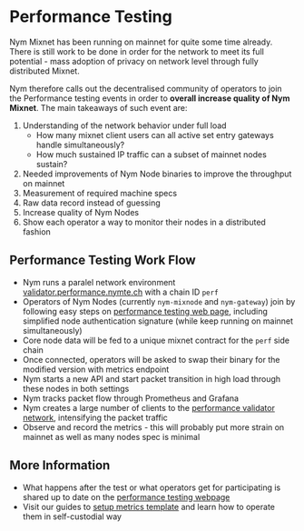 # Performance Testing

Nym Mixnet has been running on mainnet for quite some time already. There is still work to be done in order for the network to meet its full potential - mass adoption of privacy on network level through fully distributed Mixnet.

Nym therefore calls out the decentralised community of operators to join the Performance testing events in order to **overall increase quality of Nym Mixnet**. The main takeaways of such event are:

1. Understanding of the network behavior under full load
    - How many mixnet client users can all active set entry gateways handle simultaneously?
    - How much sustained IP traffic can a subset of mainnet nodes sustain?
2. Needed improvements of Nym Node binaries to improve the throughput on mainnet
3. Measurement of required machine specs
4. Raw data record instead of guessing
5. Increase quality of Nym Nodes
6. Show each operator a way to monitor their nodes in a distributed fashion

## Performance Testing Work Flow

* Nym runs a paralel network environment [validator.performance.nymte.ch]({{performance_validator}}) with a chain ID `perf`
* Operators of Nym Nodes (currently `nym-mixnode` and `nym-gateway`) join by following easy steps on [performance testing web page]({{performance_testing_webpage}}), including simplified node authentication signature (while keep running on mainnet simultaneously)
* Core node data will be fed to a unique mixnet contract for the `perf` side chain
* Once connected, operators will be asked to swap their binary for the modified version with metrics endpoint
* Nym starts a new API and start packet transition in high load through these nodes in both settings
* Nym tracks packet flow through Prometheus and Grafana
* Nym creates a large number of clients to the [performance validator network]({{performance_validator}}), intensifying the packet traffic
* Observe and record the metrics - this will probably put more strain on mainnet as well as many nodes spec is minimal

## More Information

* What happens after the test or what operators get for participating is shared up to date on the [performance testing webpage]({{performance_testing_webpage}})
* Visit our guides to [setup metrics template](templates.md) and learn how to operate them in self-custodial way
